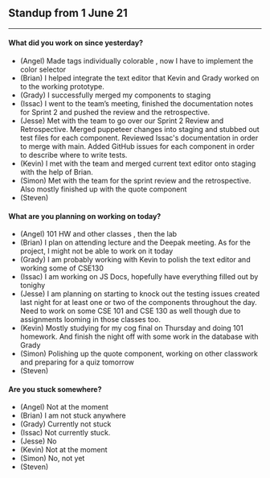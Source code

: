 ## Standup from 1 June 21

---

#### What did you work on since yesterday?

- (Angel) Made tags individually colorable , now I have to implement the color selector
- (Brian) I helped integrate the text editor that Kevin and Grady worked on to the working prototype.
- (Grady) I successfully merged my components to staging
- (Issac) I went to the team’s meeting, finished the documentation notes for Sprint 2 and pushed the review and the retrospective.
- (Jesse) Met with the team to go over our Sprint 2 Review and Retrospective. Merged puppeteer changes into staging and stubbed out test files for each component. Reviewed Issac's documentation in order to merge with main. Added GitHub issues for each component in order to describe where to write tests.
- (Kevin) I met with the team and merged current text editor onto staging with the help of Brian.
- (Simon) Met with the team for the sprint review and the retrospective. Also mostly finished up with the quote component
- (Steven)

#### What are you planning on working on today?

- (Angel) 101 HW and other classes , then the lab
- (Brian) I plan on attending lecture and the Deepak meeting. As for the project, I might not be able to work on it today
- (Grady) I am probably working with Kevin to polish the text editor and working some of CSE130
- (Issac) I am working on JS Docs, hopefully have everything filled out by tonighy
- (Jesse) I am planning on starting to knock out the testing issues created last night for at least one or two of the components throughout the day. Need to work on some CSE 101 and CSE 130 as well though due to assignments looming in those classes too.
- (Kevin) Mostly studying for my cog final on Thursday and doing 101 homework. And finish the night off with some work in the database with Grady
- (Simon) Polishing up the quote component, working on other classwork and preparing for a quiz tomorrow
- (Steven)

#### Are you stuck somewhere?

- (Angel) Not at the moment
- (Brian) I am not stuck anywhere
- (Grady) Currently not stuck
- (Issac) Not currently stuck.
- (Jesse) No
- (Kevin) Not at the moment
- (Simon) No, not yet
- (Steven)
